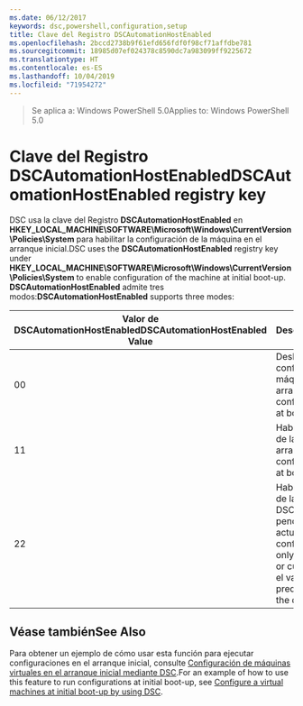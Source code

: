 ```yaml
---
ms.date: 06/12/2017
keywords: dsc,powershell,configuration,setup
title: Clave del Registro DSCAutomationHostEnabled
ms.openlocfilehash: 2bccd2738b9f61efd656fdf0f98cf71affdbe781
ms.sourcegitcommit: 18985d07ef024378c8590dc7a983099ff9225672
ms.translationtype: HT
ms.contentlocale: es-ES
ms.lasthandoff: 10/04/2019
ms.locfileid: "71954272"
---
```

><span data-ttu-id="f9505-103">Se aplica a: Windows PowerShell 5.0</span><span class="sxs-lookup"><span data-stu-id="f9505-103">Applies to: Windows PowerShell 5.0</span></span>

# <a name="dscautomationhostenabled-registry-key"></a><span data-ttu-id="f9505-104">Clave del Registro DSCAutomationHostEnabled</span><span class="sxs-lookup"><span data-stu-id="f9505-104">DSCAutomationHostEnabled registry key</span></span>

<span data-ttu-id="f9505-105">DSC usa la clave del Registro **DSCAutomationHostEnabled** en **HKEY_LOCAL_MACHINE\SOFTWARE\Microsoft\Windows\CurrentVersion\Policies\System** para habilitar la configuración de la máquina en el arranque inicial.</span><span class="sxs-lookup"><span data-stu-id="f9505-105">DSC uses the **DSCAutomationHostEnabled** registry key under **HKEY_LOCAL_MACHINE\SOFTWARE\Microsoft\Windows\CurrentVersion\Policies\System** to enable configuration of the machine at initial boot-up.</span></span>
<span data-ttu-id="f9505-106">**DSCAutomationHostEnabled** admite tres modos:</span><span class="sxs-lookup"><span data-stu-id="f9505-106">**DSCAutomationHostEnabled** supports three modes:</span></span>

|  <span data-ttu-id="f9505-107">Valor de DSCAutomationHostEnabled</span><span class="sxs-lookup"><span data-stu-id="f9505-107">DSCAutomationHostEnabled Value</span></span>  |  <span data-ttu-id="f9505-108">Descripción</span><span class="sxs-lookup"><span data-stu-id="f9505-108">Description</span></span>   |
|---|---|
<span data-ttu-id="f9505-109">0</span><span class="sxs-lookup"><span data-stu-id="f9505-109">0</span></span> | <span data-ttu-id="f9505-110">Deshabilita la configuración de la máquina en el arranque.</span><span class="sxs-lookup"><span data-stu-id="f9505-110">Disable configuring the machine at boot-up.</span></span> |
<span data-ttu-id="f9505-111">1</span><span class="sxs-lookup"><span data-stu-id="f9505-111">1</span></span> | <span data-ttu-id="f9505-112">Habilita la configuración de la máquina en el arranque.</span><span class="sxs-lookup"><span data-stu-id="f9505-112">Enable configuring the machine at boot-up.</span></span> |
<span data-ttu-id="f9505-113">2</span><span class="sxs-lookup"><span data-stu-id="f9505-113">2</span></span> | <span data-ttu-id="f9505-114">Habilita la configuración de la máquina solo si DSC está en estado pendiente o actual.</span><span class="sxs-lookup"><span data-stu-id="f9505-114">Enable configuring the machine only if DSC is in pending or current state.</span></span> <span data-ttu-id="f9505-115">Este es el valor predeterminado.</span><span class="sxs-lookup"><span data-stu-id="f9505-115">This is the default value.</span></span> |

## <a name="see-also"></a><span data-ttu-id="f9505-116">Véase también</span><span class="sxs-lookup"><span data-stu-id="f9505-116">See Also</span></span>

<span data-ttu-id="f9505-117">Para obtener un ejemplo de cómo usar esta función para ejecutar configuraciones en el arranque inicial, consulte [Configuración de máquinas virtuales en el arranque inicial mediante DSC](bootstrapDsc.md).</span><span class="sxs-lookup"><span data-stu-id="f9505-117">For an example of how to use this feature to run configurations at initial boot-up, see [Configure a virtual machines at initial boot-up by using DSC](bootstrapDsc.md).</span></span>

